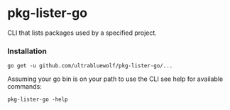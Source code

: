 # pkg-lister-go

CLI that lists packages used by a specified project.

### Installation

`go get -u github.com/ultrabluewolf/pkg-lister-go/...`

Assuming your go bin is on your path to use the CLI see help for available commands:

`pkg-lister-go -help`
